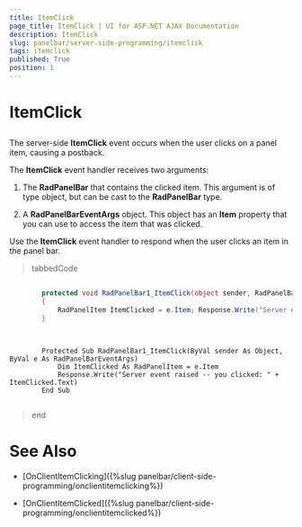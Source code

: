 ```yaml
---
title: ItemClick
page_title: ItemClick | UI for ASP.NET AJAX Documentation
description: ItemClick
slug: panelbar/server-side-programming/itemclick
tags: itemclick
published: True
position: 1
---
```


# ItemClick



## 

The server-side __ItemClick__ event occurs when the user clicks on a panel item, causing a postback.

The __ItemClick__ event handler receives two arguments:

1. The __RadPanelBar__ that contains the clicked item. This argument is of type object, but can be cast to the __RadPanelBar__ type.

1. A __RadPanelBarEventArgs__ object. This object has an __Item__ property that you can use to access the item that was clicked.

Use the __ItemClick__ event handler to respond when the user clicks an item in the panel bar.

>tabbedCode

````C#
	
	    protected void RadPanelBar1_ItemClick(object sender, RadPanelBarEventArgs e) 
	    { 
	        RadPanelItem ItemClicked = e.Item; Response.Write("Server event raised -- you clicked: " + ItemClicked.Text); 
	    }
	
````



````VB.NET
	
	    Protected Sub RadPanelBar1_ItemClick(ByVal sender As Object, ByVal e As RadPanelBarEventArgs)
	        Dim ItemClicked As RadPanelItem = e.Item
	        Response.Write("Server event raised -- you clicked: " + ItemClicked.Text)
	    End Sub
	
````


>end

# See Also

 * [OnClientItemClicking]({%slug panelbar/client-side-programming/onclientitemclicking%})

 * [OnClientItemClicked]({%slug panelbar/client-side-programming/onclientitemclicked%})
